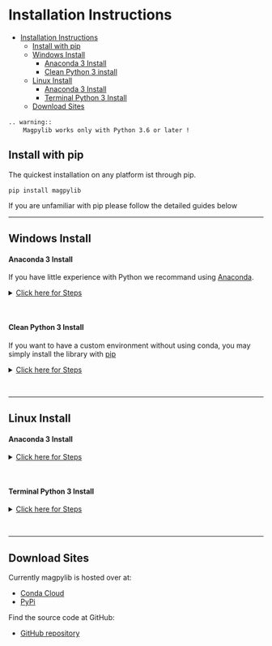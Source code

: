 # Installation Instructions

- [Installation Instructions](#installation-instructions)
  - [Install with pip](#install-with-pip)
  - [Windows Install](#windows-install)
      - [Anaconda 3 Install](#anaconda-3-install-for-spyder-or-jupyter-notebook)
      - [Clean Python 3 install](#clean-python-3-install)
  - [Linux Install](#linux-install)
      - [Anaconda 3 Install](#anaconda-3-install)
      - [Terminal Python 3 Install](#terminal-python-3-install)
  - [Download Sites](#download-pages)

```eval_rst
.. warning::
    Magpylib works only with Python 3.6 or later !
```

## Install with pip

The quickest installation on any platform ist through pip.

```
pip install magpylib
```

If you are unfamiliar with pip please follow the detailed guides below

---

## Windows Install

#### Anaconda 3 Install

If you have little experience with Python we recommand using [Anaconda](https://www.anaconda.com).

<details>

<a href=#anaconda-3-install><summary> Click here for Steps </summary></a>

1. [Download Anaconda][anaconda]
2. Start Anaconda Navigator 
3. On the interface, go to `Environments` and choose the environment you wish to install magpylib in. For this example, we will use the base environment:
   ![](../_static/images/install_guide/anaconda0.png)
4. Click the arrow, and open the conda terminal 
   ![](../_static/images/install_guide/anaconda1.png)
5. Input the following to install from conda-forge:
   ```
   conda install -c conda-forge magpylib 
   ```
6. On the Anaconda interface, in the Home tab, select your environment and Open Spyder/Jupyter 
   ![](../_static/images/install_guide/anaconda2.png)

</details>

&nbsp;
&nbsp;

#### Clean Python 3 Install

If you want to have a custom environment without using conda, you may simply install the library with [pip]

<details>

<a href=#clean-python-3-install><summary> Click here for Steps </summary></a>

1. Install [Python][python3]
2. Open `cmd.exe`
3. Add Python to your path
   - [External Guide on setting up Python + pip](https://projects.raspberrypi.org/en/projects/using-pip-on-windows/5)
4. Install magpylib with the following command:
    ```
    python -m pip install magpylib
    ```
</details>

&nbsp;
&nbsp;

---

## Linux Install

#### Anaconda 3 Install

<details>

<a href="#anaconda-3-install"><summary> Click here for Steps </summary></a>

1. [Download Anaconda][anaconda]
2. Open a terminal window and type `anaconda-navigator`
3. On the interface, go to `Environments` and choose the environment you wish to install magpylib in. For this example, we will use the base environment:
   ![](../_static/images/install_guide/anaconda0.png)
4. Click the arrow, and open the conda terminal 
   ![](../_static/images/install_guide/anaconda1.png)
5. Open the conda terminal and input the following to install from conda-forge:
   ```
   conda install -c conda-forge magpylib
   ```
6. On the Anaconda interface, in the Home tab, select your environment and Open Spyder/Jupyter 
   ![](../_static/images/install_guide/anaconda2.png)

</details>

&nbsp;
&nbsp;

#### Terminal Python 3 Install

<details>

<a href="#terminal-python-3-install"><summary> Click here for Steps </summary></a>

1. Install [Python][python3]
2. Open your Terminal
3. Install magpylib with the following command:
    ```
    pip install magpylib
    ```
</details>

&nbsp;
&nbsp;

---

## Download Sites

Currently magpylib is hosted over at:
- [Conda Cloud][CondaCloud]
- [PyPi][PyPi]

Find the source code at GitHub:
- [GitHub repository][GitHub]



[pip]: https://pip.pypa.io/en/stable/installing/
[anaconda]: https://www.anaconda.com/distribution/
[python3]: https://www.python.org/downloads/
[CondaCloud]:  https://anaconda.org/conda-forge/magpylib
[GitHub]: https://github.com/magpylib/magpylib
[PyPi]:  https://pypi.org/project/magpylib/